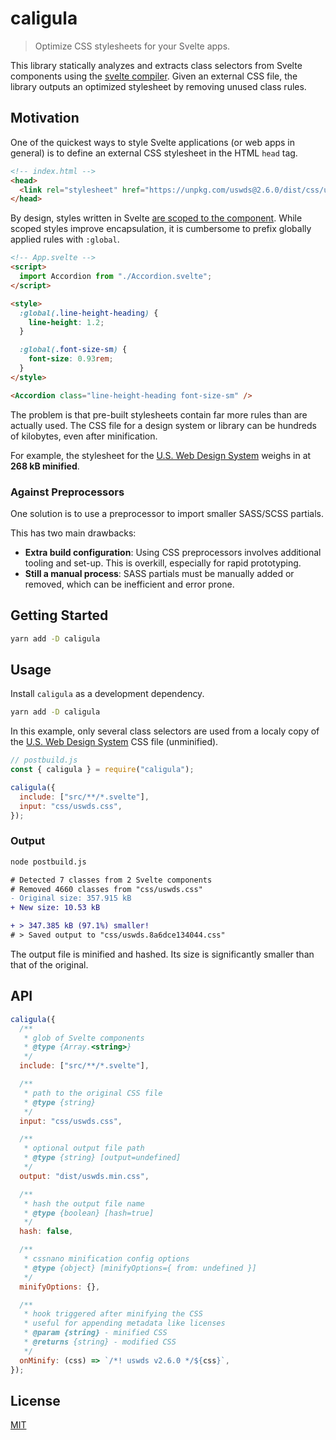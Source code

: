 # caligula

> Optimize CSS stylesheets for your Svelte apps.

This library statically analyzes and extracts class selectors from Svelte components using the [svelte compiler](https://svelte.dev/docs#Compile_time). Given an external CSS file, the library outputs an optimized stylesheet by removing unused class rules.

## Motivation

One of the quickest ways to style Svelte applications (or web apps in general) is to define an external CSS stylesheet in the HTML `head` tag.

```html
<!-- index.html -->
<head>
  <link rel="stylesheet" href="https://unpkg.com/uswds@2.6.0/dist/css/uswds.css" />
</head>
```

By design, styles written in Svelte [are scoped to the component](https://svelte.dev/docs#style). While scoped styles improve encapsulation, it is cumbersome to prefix globally applied rules with `:global`.

```html
<!-- App.svelte -->
<script>
  import Accordion from "./Accordion.svelte";
</script>

<style>
  :global(.line-height-heading) {
    line-height: 1.2;
  }

  :global(.font-size-sm) {
    font-size: 0.93rem;
  }
</style>

<Accordion class="line-height-heading font-size-sm" />
```

The problem is that pre-built stylesheets contain far more rules than are actually used. The CSS file for a design system or library can be hundreds of kilobytes, even after minification.

For example, the stylesheet for the [U.S. Web Design System](https://designsystem.digital.gov/) weighs in at **268 kB minified**.

### Against Preprocessors

One solution is to use a preprocessor to import smaller SASS/SCSS partials.

This has two main drawbacks:

- **Extra build configuration**: Using CSS preprocessors involves additional tooling and set-up. This is overkill, especially for rapid prototyping.
- **Still a manual process**: SASS partials must be manually added or removed, which can be inefficient and error prone.

## Getting Started

```bash
yarn add -D caligula
```

## Usage

Install `caligula` as a development dependency.

```bash
yarn add -D caligula
```

In this example, only several class selectors are used from a localy copy of the [U.S. Web Design System](https://unpkg.com/uswds@2.6.0/dist/css/uswds.css) CSS file (unminified).

```js
// postbuild.js
const { caligula } = require("caligula");

caligula({
  include: ["src/**/*.svelte"],
  input: "css/uswds.css",
});
```

### Output

```diff
node postbuild.js

# Detected 7 classes from 2 Svelte components
# Removed 4660 classes from "css/uswds.css"
- Original size: 357.915 kB
+ New size: 10.53 kB

+ > 347.385 kB (97.1%) smaller!
# > Saved output to "css/uswds.8a6dce134044.css"
```

The output file is minified and hashed. Its size is significantly smaller than that of the original.

## API

```js
caligula({
  /**
   * glob of Svelte components
   * @type {Array.<string>}
   */
  include: ["src/**/*.svelte"],

  /**
   * path to the original CSS file
   * @type {string}
   */
  input: "css/uswds.css",

  /**
   * optional output file path
   * @type {string} [output=undefined]
   */
  output: "dist/uswds.min.css",

  /**
   * hash the output file name
   * @type {boolean} [hash=true]
   */
  hash: false,

  /**
   * cssnano minification config options
   * @type {object} [minifyOptions={ from: undefined }]
   */
  minifyOptions: {},

  /**
   * hook triggered after minifying the CSS
   * useful for appending metadata like licenses
   * @param {string} - minified CSS
   * @returns {string} - modified CSS
   */
  onMinify: (css) => `/*! uswds v2.6.0 */${css}`,
});
```

## License

[MIT](LICENSE)
